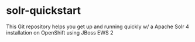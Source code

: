 # solr-quickstart
This Git repository helps you get up and running quickly w/ a Apache Solr 4 installation on OpenShift using JBoss EWS 2
